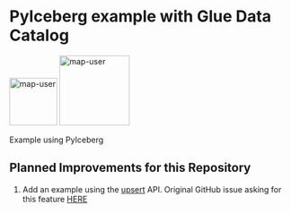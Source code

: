 # PyIceberg example with Glue Data Catalog

<img width="85" alt="map-user" src="https://img.shields.io/badge/views-000-green"> <img width="125" alt="map-user" src="https://img.shields.io/badge/unique visits-000-green">

Example using PyIceberg

## Planned Improvements for this Repository
1. Add an example using the [upsert](https://py.iceberg.apache.org/api/#upsert) API. Original GitHub issue asking for this feature [HERE](https://github.com/apache/iceberg-python/issues/402)
